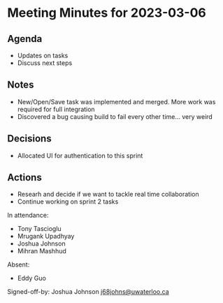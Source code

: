 # Meeting Minutes for 2023-03-06

## Agenda
* Updates on tasks
* Discuss next steps

## Notes
* New/Open/Save task was implemented and merged. More work was required for full integration
* Discovered a bug causing build to fail every other time... very weird

## Decisions
* Allocated UI for authentication to this sprint

## Actions
* Researh and decide if we want to tackle real time collaboration
* Continue working on sprint 2 tasks


In attendance:
* Tony Tascioglu
* Mrugank Upadhyay
* Joshua Johnson
* Mihran Mashhud

Absent:
* Eddy Guo

Signed-off-by: Joshua Johnson <j68johns@uwaterloo.ca>

